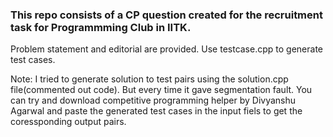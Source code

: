 ### This repo consists of a CP question created for the recruitment task for Programmming Club in IITK.

Problem statement and editorial are provided. Use testcase.cpp to generate test cases.  

Note: I tried to generate solution to test pairs using the solution.cpp file(commented out code). But every time it gave segmentation fault.
You can try and download competitive programming helper by Divyanshu Agarwal and paste the generated test cases in the input fiels to get the coressponding output pairs.